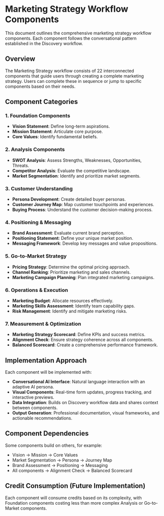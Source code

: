 # Marketing Strategy Workflow Components

This document outlines the comprehensive marketing strategy workflow components. Each component follows the conversational pattern established in the Discovery workflow.

## Overview

The Marketing Strategy workflow consists of 22 interconnected components that guide users through creating a complete marketing strategy. Users can complete these in sequence or jump to specific components based on their needs.

## Component Categories

### 1. Foundation Components
-   **Vision Statement**: Define long-term aspirations.
-   **Mission Statement**: Articulate core purpose.
-   **Core Values**: Identify fundamental beliefs.

### 2. Analysis Components
-   **SWOT Analysis**: Assess Strengths, Weaknesses, Opportunities, Threats.
-   **Competitor Analysis**: Evaluate the competitive landscape.
-   **Market Segmentation**: Identify and prioritize market segments.

### 3. Customer Understanding
-   **Persona Development**: Create detailed buyer personas.
-   **Customer Journey Map**: Map customer touchpoints and experiences.
-   **Buying Process**: Understand the customer decision-making process.

### 4. Positioning & Messaging
-   **Brand Assessment**: Evaluate current brand perception.
-   **Positioning Statement**: Define your unique market position.
-   **Messaging Framework**: Develop key messages and value propositions.

### 5. Go-to-Market Strategy
-   **Pricing Strategy**: Determine the optimal pricing approach.
-   **Channel Ranking**: Prioritize marketing and sales channels.
-   **Marketing Campaign Planning**: Plan integrated marketing campaigns.

### 6. Operations & Execution
-   **Marketing Budget**: Allocate resources effectively.
-   **Marketing Skills Assessment**: Identify team capability gaps.
-   **Risk Management**: Identify and mitigate marketing risks.

### 7. Measurement & Optimization
-   **Marketing Strategy Scorecard**: Define KPIs and success metrics.
-   **Alignment Check**: Ensure strategy coherence across all components.
-   **Balanced Scorecard**: Create a comprehensive performance framework.

## Implementation Approach

Each component will be implemented with:

-   **Conversational AI Interface**: Natural language interaction with an adaptive AI persona.
-   **Visual Components**: Real-time form updates, progress tracking, and interactive previews.
-   **Data Integration**: Builds on Discovery workflow data and shares context between components.
-   **Output Generation**: Professional documentation, visual frameworks, and actionable recommendations.

## Component Dependencies

Some components build on others, for example:
-   Vision → Mission → Core Values
-   Market Segmentation → Persona → Journey Map
-   Brand Assessment → Positioning → Messaging
-   All components → Alignment Check → Balanced Scorecard

## Credit Consumption (Future Implementation)
Each component will consume credits based on its complexity, with Foundation components costing less than more complex Analysis or Go-to-Market components.
